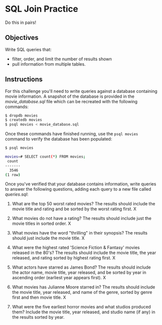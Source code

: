 # SQL Join Practice

Do this in pairs!

## Objectives

Write SQL queries that:
  - filter, order, and limit the number of results shown
  - pull information from multiple tables.

## Instructions

For this challenge you'll need to write queries against a database containing movie information. A snapshot of the database is provided in the *movie_database.sql* file which can be recreated with the following commands:

```sh
$ dropdb movies
$ createdb movies
$ psql movies < movie_database.sql
```

Once these commands have finished running, use the `psql movies` command to verify the database has been populated:

```sh
$ psql movies

movies=# SELECT count(*) FROM movies;
 count
-------
  3546
(1 row)
```

Once you've verified that your database contains information, write queries to answer the following questions, adding each query to a new file called *queries.sql*:

1. What are the top 50 worst rated movies? The results should include the movie title and rating and be sorted by the worst rating first. X

1. What movies do not have a rating? The results should include just the movie titles in sorted order.
X
1. What movies have the word "thrilling" in their synopsis? The results should just include the movie title.
X
1. What were the highest rated 'Science Fiction & Fantasy' movies released in the 80's? The results should include the movie title, the year released, and rating sorted by highest rating first.
X
1. What actors have starred as James Bond? The results should include the actor name, movie title, year released, and be sorted by year in ascending order (earliest year appears first).
X

1. What movies has Julianne Moore starred in? The results should include the movie title, year released, and name of the genre, sorted by genre first and then movie title.
X

1. What were the five earliest horror movies and what studios produced them? Include the movie title, year released, and studio name (if any) in the results sorted by year.
